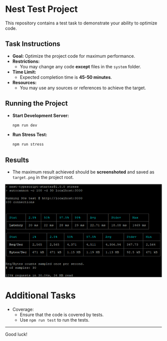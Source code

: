 # Nest Test Project

This repository contains a test task to demonstrate your ability to optimize code.

## Task Instructions

- **Goal:** Optimize the project code for maximum performance.
- **Restrictions:**  
  - You may change any code **except** files in the `system` folder.
- **Time Limit:**  
  - Expected completion time is **45-50 minutes**.
- **Resources:**  
  - You may use any sources or references to achieve the target.

## Running the Project

- **Start Development Server:**  
  ```bash
  npm run dev
  ```
- **Run Stress Test:**  
  ```bash
  npm run stress
  ```

## Results

- The maximum result achieved should be **screenshoted** and saved as `target.png` in the project root.  

![Target Result](./target.png)

# Additional Tasks
- Coverage:  
  - Ensure that the code is covered by tests.
  - Use `npm run test` to run the tests.

---
Good luck!